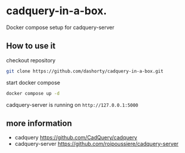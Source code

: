 # cadquery-in-a-box.
Docker compose setup for cadquery-server

## How to use it

checkout repository
```bash
git clone https://github.com/dashorty/cadquery-in-a-box.git
```

start docker compose

```bash
docker compose up -d
```
cadquery-server is running on `http://127.0.0.1:5000`


## more information
- cadquery https://github.com/CadQuery/cadquery
- cadquery-server https://github.com/roipoussiere/cadquery-server